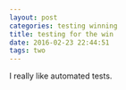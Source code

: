 ```yaml
---
layout: post
categories: testing winning
title: testing for the win
date: 2016-02-23 22:44:51
tags: two
---
```


I really like automated tests.
